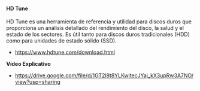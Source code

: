 #### **HD Tune**

HD Tune es una herramienta de referencia y utilidad para discos duros que proporciona un análisis detallado del rendimiento del disco, la salud y el estado de los sectores. Es útil tanto para discos duros tradicionales (HDD) como para unidades de estado sólido (SSD).

- https://www.hdtune.com/download.html

**Vídeo Explicativo**
- https://drive.google.com/file/d/1GT2l8t8YLKwitecJYaj_kX3upRw3A7NO/view?usp=sharing
